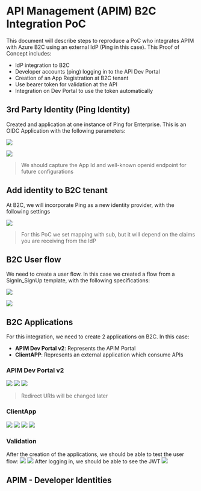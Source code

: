 # API Management (APIM) B2C Integration PoC
This document will describe steps to reproduce a PoC who integrates APIM with Azure B2C using an external IdP (Ping in this case). 
This Proof of Concept includes:
- IdP integration to B2C
- Developer accounts (ping) logging in to the API Dev Portal
- Creation of an App Registration at B2C tenant
- Use bearer token for validation at the API
- Integration on Dev Portal to use the token automatically

## 3rd Party Identity (Ping Identity)

Created and application at one instance of Ping for Enterprise.
This is an OIDC Application with the following parameters:

![](img/ping1.png)

![](img/ping2.png)

> We should capture the App Id and well-known openid endpoint for future configurations


## Add identity to B2C tenant

At B2C, we will incorporate Ping as a new identity provider, with the following settings

![](img/b2c.png)

> For this PoC we set mapping with sub, but it will depend on the claims you are receiving from the IdP

## B2C User flow

We need to create a user flow. In this case we created a flow from a SignIn_SignUp template, with the following specifications:

![](img/b2c1.png)

![](img/b2c2.png)

## B2C Applications

For this integration, we need to create 2 applications on B2C. In this case:
- **APIM Dev Portal v2**: Represents the APIM Portal
- **ClientAPP**: Represents an external application which consume APIs

### APIM Dev Portal v2
![](img/AppA1.png)
![](img/AppA2.png)
![](img/AppA3.png)

>Redirect URIs will be changed later

### ClientApp
![](img/AppB1.png)
![](img/AppB2.png)
![](img/AppB3.png)
![](img/AppB4.png)

### Validation

After the creation of the applications, we should be able to test the user flow:
![](img/UserFlow.png)
![](img/UserFlow1.png)
After logging in, we should be able to see the JWT
![](img/UserFlow2.png)

## APIM - Developer Identities